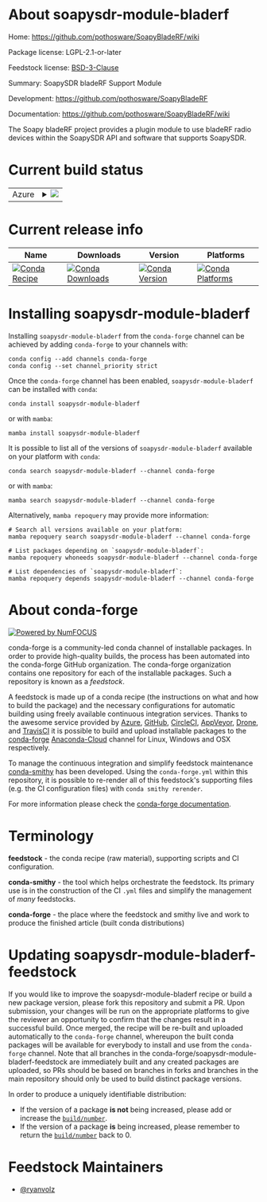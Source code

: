 About soapysdr-module-bladerf
=============================

Home: https://github.com/pothosware/SoapyBladeRF/wiki

Package license: LGPL-2.1-or-later

Feedstock license: [BSD-3-Clause](https://github.com/conda-forge/soapysdr-module-bladerf-feedstock/blob/main/LICENSE.txt)

Summary: SoapySDR bladeRF Support Module

Development: https://github.com/pothosware/SoapyBladeRF

Documentation: https://github.com/pothosware/SoapyBladeRF/wiki

The Soapy bladeRF project provides a plugin module to use bladeRF radio
devices within the SoapySDR API and software that supports SoapySDR.


Current build status
====================


<table>
    
  <tr>
    <td>Azure</td>
    <td>
      <details>
        <summary>
          <a href="https://dev.azure.com/conda-forge/feedstock-builds/_build/latest?definitionId=15919&branchName=main">
            <img src="https://dev.azure.com/conda-forge/feedstock-builds/_apis/build/status/soapysdr-module-bladerf-feedstock?branchName=main">
          </a>
        </summary>
        <table>
          <thead><tr><th>Variant</th><th>Status</th></tr></thead>
          <tbody><tr>
              <td>linux_64</td>
              <td>
                <a href="https://dev.azure.com/conda-forge/feedstock-builds/_build/latest?definitionId=15919&branchName=main">
                  <img src="https://dev.azure.com/conda-forge/feedstock-builds/_apis/build/status/soapysdr-module-bladerf-feedstock?branchName=main&jobName=linux&configuration=linux_64_" alt="variant">
                </a>
              </td>
            </tr><tr>
              <td>osx_64</td>
              <td>
                <a href="https://dev.azure.com/conda-forge/feedstock-builds/_build/latest?definitionId=15919&branchName=main">
                  <img src="https://dev.azure.com/conda-forge/feedstock-builds/_apis/build/status/soapysdr-module-bladerf-feedstock?branchName=main&jobName=osx&configuration=osx_64_" alt="variant">
                </a>
              </td>
            </tr><tr>
              <td>win_64</td>
              <td>
                <a href="https://dev.azure.com/conda-forge/feedstock-builds/_build/latest?definitionId=15919&branchName=main">
                  <img src="https://dev.azure.com/conda-forge/feedstock-builds/_apis/build/status/soapysdr-module-bladerf-feedstock?branchName=main&jobName=win&configuration=win_64_" alt="variant">
                </a>
              </td>
            </tr>
          </tbody>
        </table>
      </details>
    </td>
  </tr>
</table>

Current release info
====================

| Name | Downloads | Version | Platforms |
| --- | --- | --- | --- |
| [![Conda Recipe](https://img.shields.io/badge/recipe-soapysdr--module--bladerf-green.svg)](https://anaconda.org/conda-forge/soapysdr-module-bladerf) | [![Conda Downloads](https://img.shields.io/conda/dn/conda-forge/soapysdr-module-bladerf.svg)](https://anaconda.org/conda-forge/soapysdr-module-bladerf) | [![Conda Version](https://img.shields.io/conda/vn/conda-forge/soapysdr-module-bladerf.svg)](https://anaconda.org/conda-forge/soapysdr-module-bladerf) | [![Conda Platforms](https://img.shields.io/conda/pn/conda-forge/soapysdr-module-bladerf.svg)](https://anaconda.org/conda-forge/soapysdr-module-bladerf) |

Installing soapysdr-module-bladerf
==================================

Installing `soapysdr-module-bladerf` from the `conda-forge` channel can be achieved by adding `conda-forge` to your channels with:

```
conda config --add channels conda-forge
conda config --set channel_priority strict
```

Once the `conda-forge` channel has been enabled, `soapysdr-module-bladerf` can be installed with `conda`:

```
conda install soapysdr-module-bladerf
```

or with `mamba`:

```
mamba install soapysdr-module-bladerf
```

It is possible to list all of the versions of `soapysdr-module-bladerf` available on your platform with `conda`:

```
conda search soapysdr-module-bladerf --channel conda-forge
```

or with `mamba`:

```
mamba search soapysdr-module-bladerf --channel conda-forge
```

Alternatively, `mamba repoquery` may provide more information:

```
# Search all versions available on your platform:
mamba repoquery search soapysdr-module-bladerf --channel conda-forge

# List packages depending on `soapysdr-module-bladerf`:
mamba repoquery whoneeds soapysdr-module-bladerf --channel conda-forge

# List dependencies of `soapysdr-module-bladerf`:
mamba repoquery depends soapysdr-module-bladerf --channel conda-forge
```


About conda-forge
=================

[![Powered by
NumFOCUS](https://img.shields.io/badge/powered%20by-NumFOCUS-orange.svg?style=flat&colorA=E1523D&colorB=007D8A)](https://numfocus.org)

conda-forge is a community-led conda channel of installable packages.
In order to provide high-quality builds, the process has been automated into the
conda-forge GitHub organization. The conda-forge organization contains one repository
for each of the installable packages. Such a repository is known as a *feedstock*.

A feedstock is made up of a conda recipe (the instructions on what and how to build
the package) and the necessary configurations for automatic building using freely
available continuous integration services. Thanks to the awesome service provided by
[Azure](https://azure.microsoft.com/en-us/services/devops/), [GitHub](https://github.com/),
[CircleCI](https://circleci.com/), [AppVeyor](https://www.appveyor.com/),
[Drone](https://cloud.drone.io/welcome), and [TravisCI](https://travis-ci.com/)
it is possible to build and upload installable packages to the
[conda-forge](https://anaconda.org/conda-forge) [Anaconda-Cloud](https://anaconda.org/)
channel for Linux, Windows and OSX respectively.

To manage the continuous integration and simplify feedstock maintenance
[conda-smithy](https://github.com/conda-forge/conda-smithy) has been developed.
Using the ``conda-forge.yml`` within this repository, it is possible to re-render all of
this feedstock's supporting files (e.g. the CI configuration files) with ``conda smithy rerender``.

For more information please check the [conda-forge documentation](https://conda-forge.org/docs/).

Terminology
===========

**feedstock** - the conda recipe (raw material), supporting scripts and CI configuration.

**conda-smithy** - the tool which helps orchestrate the feedstock.
                   Its primary use is in the construction of the CI ``.yml`` files
                   and simplify the management of *many* feedstocks.

**conda-forge** - the place where the feedstock and smithy live and work to
                  produce the finished article (built conda distributions)


Updating soapysdr-module-bladerf-feedstock
==========================================

If you would like to improve the soapysdr-module-bladerf recipe or build a new
package version, please fork this repository and submit a PR. Upon submission,
your changes will be run on the appropriate platforms to give the reviewer an
opportunity to confirm that the changes result in a successful build. Once
merged, the recipe will be re-built and uploaded automatically to the
`conda-forge` channel, whereupon the built conda packages will be available for
everybody to install and use from the `conda-forge` channel.
Note that all branches in the conda-forge/soapysdr-module-bladerf-feedstock are
immediately built and any created packages are uploaded, so PRs should be based
on branches in forks and branches in the main repository should only be used to
build distinct package versions.

In order to produce a uniquely identifiable distribution:
 * If the version of a package **is not** being increased, please add or increase
   the [``build/number``](https://docs.conda.io/projects/conda-build/en/latest/resources/define-metadata.html#build-number-and-string).
 * If the version of a package **is** being increased, please remember to return
   the [``build/number``](https://docs.conda.io/projects/conda-build/en/latest/resources/define-metadata.html#build-number-and-string)
   back to 0.

Feedstock Maintainers
=====================

* [@ryanvolz](https://github.com/ryanvolz/)

